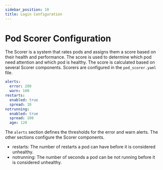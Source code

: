 ```yaml
---
sidebar_position: 10
title: Login Configuration
---
```


# Pod Scorer Configuration

The Scorer is a system that rates pods and assigns them a score based on their health and performance. The score is 
used to determine which pod need attention and which pod is healthy. The score is calculated based on several Scorer
components. Scorers are configured in the `pod_scorer.yaml` file.

```yaml
alerts:
  error: 200
  warn: 100
restarts:
  enabled: true
  spread: 10
notrunning:
  enabled: true
  spread: 100
  age: 120
```

The `alerts` section defines the thresholds for the error and warn alerts. The other sections configure the Scorer
components.

* restarts: The number of restarts a pod can have before it is considered unhealthy.
* notrunning: The number of seconds a pod can be not running before it is considered unhealthy.